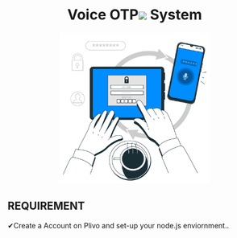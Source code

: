 <h1 align="center">Voice OTP<img src="https://media2.giphy.com/media/L3u0T2DZ3D55srukju/200w.webp?cid=ecf05e4751k017q7jl5zculuvev8lurnwzs32lfcjdxcns1h&rid=200w.webp&ct=s"width="55px"> System</h1>
<p align="center">
  <img src="https://raw.githubusercontent.com/divyanshojha99/PICBOX/5b147ac536961d7af6e940134298123fc24da964/two-factor-authentication-img.svg" height="300" breadth="400"/>
</p>
<h2 align="left">REQUIREMENT </h2>
✔Create a Account on Plivo and set-up your node.js enviornment..
